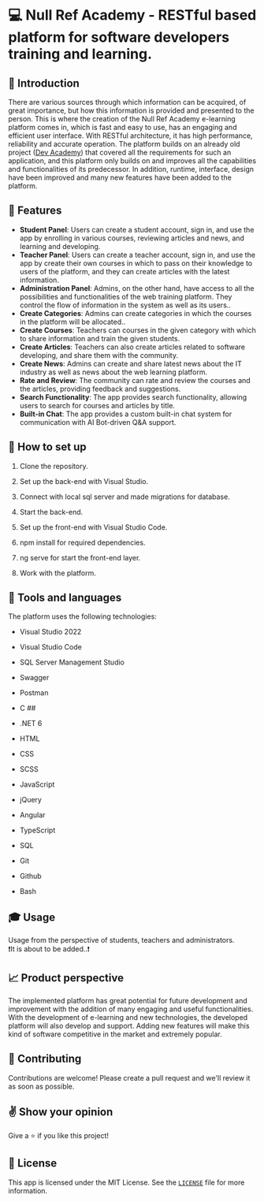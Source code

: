 # 💻 Null Ref Academy - RESTful based platform for software developers training and learning.

## :page_facing_up: Introduction
There are various sources through which information can be acquired, of great importance, but how this information is provided and presented to the person. This is where the creation of the Null Ref Academy e-learning platform comes in, which is fast and easy to use, has an engaging and efficient user interface. With RESTful architecture, it has high performance, reliability and accurate operation. The platform builds on an already old project ([Dev Academy](https://github.com/georgianastasov/dev-academy-webapi-angular)) that covered all the requirements for such an application, and this platform only builds on and improves all the capabilities and functionalities of its predecessor. In addition, runtime, interface, design have been improved and many new features have been added to the platform.

## **🌟 Features**
* **Student Panel**: Users can create a student account, sign in, and use the app by enrolling in various courses, reviewing articles and news, and learning and developing.
* **Teacher Panel**: Users can create a teacher account, sign in, and use the app by create their own courses in which to pass on their knowledge to users of the platform, and they can create articles with the latest information.
* **Administration Panel**: Admins, on the other hand, have access to all the possibilities and functionalities of the web training platform. They control the flow of information in the system as well as its users..
* **Create Categories**: Admins can create categories in which the courses in the platform will be allocated..
* **Create Courses**: Teachers can courses in the given category with which to share information and train the given students.
* **Create Articles**: Teachers can also create articles related to software developing, and share them with the community.
* **Create News**: Admins can create and share latest news about the IT industry as well as news about the web learning platform.
* **Rate and Review**: The community can rate and review the courses and the articles, providing feedback and suggestions.
* **Search Functionality**: The app provides search functionality, allowing users to search for courses and articles by title.
* **Built-in Chat**: The app provides a custom built-in chat system for communication with AI Bot-driven Q&A support.

## :electric_plug: How to set up
1. Clone the repository.
2. Set up the back-end with Visual Studio.
3. Connect with local sql server and made migrations for database.
4. Start the back-end.

5. Set up the front-end with Visual Studio Code.
6. npm install for required dependencies.
7. ng serve for start the front-end layer.

8. Work with the platform.

## :wrench: Tools and languages
The platform uses the following technologies:
* Visual Studio 2022
* Visual Studio Code
* SQL Server Management Studio 
* Swagger
* Postman

* C ##
* .NET 6
* HTML
* CSS
* SCSS
* JavaScript
* jQuery
* Angular
* TypeScript
* SQL

* Git
* Github
* Bash

## **🎓 Usage**
Usage from the perspective of students, teachers and administrators.\
❗It is about to be added..❗

## :chart_with_upwards_trend: Product perspective
The implemented platform has great potential for future development and improvement with the addition of many engaging and useful functionalities. With the development of e-learning and new technologies, the developed platform will also develop and support. Adding new features will make this kind of software competitive in the market and extremely popular.

## **🤝 Contributing**
Contributions are welcome! Please create a pull request and we'll review it as soon as possible.
## ✌️ Show your opinion
Give a ⭐ if you like this project!

## 📝 License
This app is licensed under the MIT License. See the <code>[LICENSE](https://github.com/georgianastasov/null-ref-academy-restful/blob/main/LICENSE)</code> file for more information.